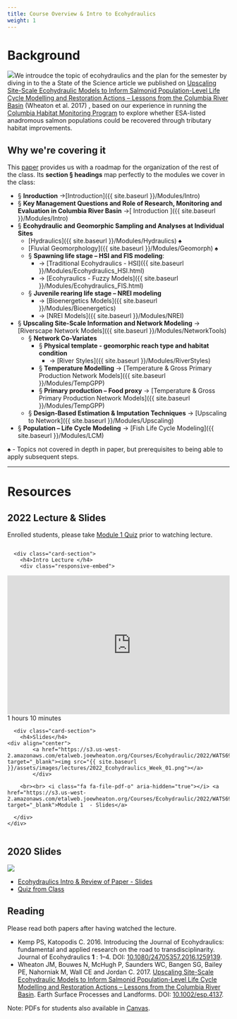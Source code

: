 ```yaml
---
title: Course Overview & Intro to Ecohydraulics
weight: 1
---
```


# Background


<a href="https://www.researchgate.net/publication/314158662_Upscaling_Site-Scale_Ecohydraulic_Models_to_Inform_Salmonid_Population-Level_Life_Cycle_Modelling_and_Restoration_Actions_-_Lessons_from_the_Columbia_River_Basin_Upscaling_Ecohydraulic_Models"><img class="float-left" src="{{ site.baseurl }}/assets/images/covers/Wheaton2017.png"></a>We introudce the topic of ecohydraulics and the plan for the semester by diving in to the a State of the Science article we published on [Upscaling Site-Scale Ecohydraulic Models to Inform Salmonid Population-Level Life Cycle Modelling and Restoration Actions – Lessons from the Columbia River Basin](https://s3-us-west-2.amazonaws.com/etalweb.joewheaton.org/Courses/Ecohydraulic/2020/Reading/esp4137.pdf)  (Wheaton et al. 2017) , based on our experience in running the [Columbia Habitat Monitoring Program](http://champmonitoring.org) to explore whether ESA-listed anadromous salmon populations could be recovered through tributary habitat improvements. 

## Why we're covering it
This [paper](https://s3-us-west-2.amazonaws.com/etalweb.joewheaton.org/Courses/Ecohydraulic/2020/Reading/esp4137.pdf) provides us with a roadmap for the organization of the rest of the class. Its **section § headings** map perfectly to the modules we cover in the class:
- § **Inroduction** →[Introduction]({{ site.baseurl }}/Modules/Intro)
- § **Key Management Questions and Role of Research, Monitoring and Evaluation in Columbia River Basin**  →[ Introduction ]({{ site.baseurl }}/Modules/Intro)
- § **Ecohydraulic and Geomorphic Sampling and
  Analyses at Individual Sites**
  - [Hydraulics]({{ site.baseurl }}/Modules/Hydraulics) ♠
  - [Fluvial Geomorphology]({{ site.baseurl }}/Modules/Geomorph) ♠
  - § **Spawning life stage – HSI and FIS modeling**:
    - → [Traditional Ecohydraulics - HSI]({{ site.baseurl }}/Modules/Ecohydraulics_HSI.html)
    - → [Ecohyraulics - Fuzzy Models]({{ site.baseurl }}/Modules/Ecohydraulics_FIS.html)
  - § **Juvenile rearing life stage – NREI modeling** 
    - → [Bioenergetics Models]({{ site.baseurl }}/Modules/Bioenergetics)
    - → [NREI Models]({{ site.baseurl }}/Modules/NREI)
- § **Upscaling Site-Scale Information and Network Modeling**  → [Riverscape Network Models]({{ site.baseurl }}/Modules/NetworkTools)
  - § **Network Co-Variates**
    - § **Physical template - geomorphic reach type and
      habitat condition**
      - → [River Styles]({{ site.baseurl }}/Modules/RiverStyles)
    - § **Temperature Modelling** → [Temperature & Gross Primary Production Network Models]({{ site.baseurl }}/Modules/TempGPP)
    - § **Primary production – Food proxy** → [Temperature & Gross Primary Production Network Models]({{ site.baseurl }}/Modules/TempGPP)
  - § **Design-Based Estimation & Imputation Techniques**  → [Upscaling to Network]({{ site.baseurl }}/Modules/Upscaling)
- § **Population – Life Cycle Modeling** → [Fish Life Cycle Modeling]({{ site.baseurl }}/Modules/LCM)


♠ - Topics not covered in depth in paper, but prerequisites to being able to apply subsequent steps.

------
# Resources

## 2022 Lecture & Slides

Enrolled students, please take [Module 1 Quiz](https://usu.instructure.com/courses/683598/quizzes/1007942?module_item_id=4902182) prior to watching lecture. 

<div class="row small-up-2 medium-up-2">


  <div class="column">
    <div class="card">


      <div class="card-section">
        <h4>Intro Lecture </h4>
        <div class="responsive-embed"> 

<iframe width="560" height="315" src="https://youtu.be/SBDHSw31E7M" frameborder="0" allow="autoplay; encrypted-media" allowfullscreen></iframe>
<br>


</div>
<i class="fa fa-clock-o" aria-hidden="true"></i> 1 hours 10 minutes <i class="fa fa-youtube-play" aria-hidden="true"></i>
      </div>
    </div>
  </div>

  <div class="column">
    <div class="card">


      <div class="card-section">
        <h4>Slides</h4>
    <div align="center">
        	<a href="https://s3.us-west-2.amazonaws.com/etalweb.joewheaton.org/Courses/Ecohydraulic/2022/WATS6900_Ecohydraulics_2020_Module_01.pdf" target="_blank"><img src="{{ site.baseurl }}/assets/images/lectures/2022_Ecohydraulics_Week_01.png"></a>
        	</div>
        
        <br><br> <i class="fa fa-file-pdf-o" aria-hidden="true"></i> <a href="https://s3.us-west-2.amazonaws.com/etalweb.joewheaton.org/Courses/Ecohydraulic/2022/WATS6900_Ecohydraulics_2020_Module_01.pdf" target="_blank">Module 1  - Slides</a>
        
      </div>
    </div>

  </div>
</div>

## 2020 Slides

[<img class="float-right" src="{{ site.baseurl }}/assets/images/lectures/2020_Ecohydraulics_Week_01.png">](https://s3-us-west-2.amazonaws.com/etalweb.joewheaton.org/Courses/Ecohydraulic/2020/Lectures/WATS6900_Ecohydraulics_2020_Week01.pdf)

- <i class="fa fa-file-pdf-o" aria-hidden="true"></i> [Ecohydraulics Intro & Review of Paper - Slides](https://s3-us-west-2.amazonaws.com/etalweb.joewheaton.org/Courses/Ecohydraulic/2020/Lectures/WATS6900_Ecohydraulics_2020_Week01.pdf) 
- <i class="fa fa-file-word-o" aria-hidden="true"></i> [Quiz from Class](https://s3-us-west-2.amazonaws.com/etalweb.joewheaton.org/Courses/Ecohydraulic/2020/Lectures/Hydraulics+Quiz.docx)


## Reading

Please read both papers after having watched the lecture. 

- Kemp PS, Katopodis C. 2016. Introducing the Journal of Ecohydraulics: fundamental and applied research on the road to transdisciplinarity. Journal of Ecohydraulics **1** : 1–4. DOI: [10.1080/24705357.2016.1259139](https://doi.org/10.1080/24705357.2016.1259139). 
- Wheaton JM, Bouwes N, McHugh P, Saunders WC, Bangen SG, Bailey PE, Nahorniak M, Wall CE and Jordan C. 2017.  [Upscaling Site-Scale Ecohydraulic Models to Inform Salmonid Population-Level Life Cycle Modelling and Restoration Actions – Lessons from the Columbia River Basin](https://www.researchgate.net/publication/314158662_Upscaling_Site-Scale_Ecohydraulic_Models_to_Inform_Salmonid_Population-Level_Life_Cycle_Modelling_and_Restoration_Actions_-_Lessons_from_the_Columbia_River_Basin_Upscaling_Ecohydraulic_Models). Earth Surface Processes and Landforms. DOI: [10.1002/esp.4137](https://dx.doi.org/10.1002/esp.4137).

Note: PDFs for students also available in [Canvas](https://usu.instructure.com/courses/683598/assignments/3647751).